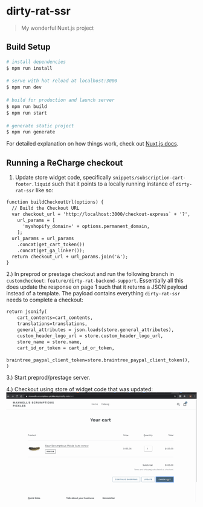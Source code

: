 # dirty-rat-ssr

> My wonderful Nuxt.js project

## Build Setup

``` bash
# install dependencies
$ npm run install

# serve with hot reload at localhost:3000
$ npm run dev

# build for production and launch server
$ npm run build
$ npm run start

# generate static project
$ npm run generate
```

For detailed explanation on how things work, check out [Nuxt.js docs](https://nuxtjs.org).



## Running a ReCharge checkout
1. Update store widget code, specifically `snippets/subscription-cart-footer.liquid` such that it points to a locally running instance of `dirty-rat-ssr` like so:

```
function buildCheckoutUrl(options) {
  // Build the Checkout URL
  var checkout_url = 'http://localhost:3000/checkout-express` + '?',
    url_params = [
      'myshopify_domain=' + options.permanent_domain,
    ];
  url_params = url_params
    .concat(get_cart_token())
    .concat(get_ga_linker());
  return checkout_url + url_params.join('&');
}
```

2.) In preprod or prestage checkout and run the following branch in `customcheckout`: `feature/dirty-rat-backend-support`. Essentially all this does update the response on page 1 such that it returns a JSON payload instead of a template. The payload contains everything `dirty-rat-ssr` needs to complete a checkout:

```
return jsonify(
    cart_contents=cart_contents,
    translations=translations,
    general_attributes = json.loads(store.general_attributes),
    custom_header_logo_url = store.custom_header_logo_url,
    store_name = store.name,
    cart_id_or_token = cart_id_or_token, 
    braintree_paypal_client_token=store.braintree_paypal_client_token(),
)
```

3.) Start preprod/prestage server.

4.) Checkout using store of widget code that was updated: ![](demo.gif)
